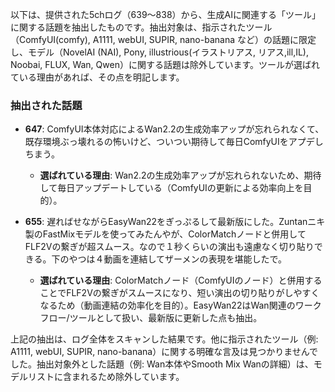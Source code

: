 以下は、提供された5chログ（639〜838）から、生成AIに関連する「ツール」に関する話題を抽出したものです。抽出対象は、指示されたツール（ComfyUI(comfy), A1111, webUI, SUPIR, nano-banana など）の話題に限定し、モデル（NovelAI (NAI), Pony, illustrious(イラストリアス, リアス,ill,IL), Noobai, FLUX, Wan, Qwen）に関する話題は除外しています。ツールが選ばれている理由があれば、その点を明記します。

### 抽出された話題
- **647**: ComfyUI本体対応によるWan2.2の生成効率アップが忘れられなくて、既存環境ぶっ壊れるの怖いけど、ついつい期待して毎日ComfyUIをアプデしちまう。
  - **選ばれている理由**: Wan2.2の生成効率アップが忘れられないため、期待して毎日アップデートしている（ComfyUIの更新による効率向上を目的）。

- **655**: 遅ればせながらEasyWan22をぎっぷるして最新版にした。Zuntanニキ製のFastMixモデルを使ってみたんやが、ColorMatchノードと併用してFLF2Vの繋ぎが超スムース。なので１秒くらいの演出も遠慮なく切り貼りできる。下のやつは４動画を連結してザーメンの表現を堪能したで。
  - **選ばれている理由**: ColorMatchノード（ComfyUIのノード）と併用することでFLF2Vの繋ぎがスムースになり、短い演出の切り貼りがしやすくなるため（動画連結の効率化を目的）。EasyWan22はWan関連のワークフロー/ツールとして扱い、最新版に更新した点も抽出。

上記の抽出は、ログ全体をスキャンした結果です。他に指示されたツール（例: A1111, webUI, SUPIR, nano-banana）に関する明確な言及は見つかりませんでした。抽出対象外とした話題（例: Wan本体やSmooth Mix Wanの詳細）は、モデルリストに含まれるため除外しています。